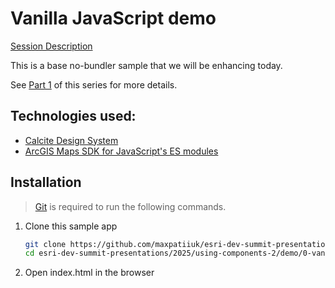 # Vanilla JavaScript demo

[Session Description](../..)

This is a base no-bundler sample that we will be enhancing today.

See
[Part 1](https://devtechsummit2025.esri.com/flow/esri/25epcdev/deveventportal/page/detailed-agenda/session/1730689428965001R0ur)
of this series for more details.

## Technologies used:

- [Calcite Design System](https://developers.arcgis.com/calcite-design-system/)
- [ArcGIS Maps SDK for JavaScript's ES modules](https://developers.arcgis.com/javascript/latest/)

## Installation

> [Git](https://git-scm.com/downloads) is required to run the following
> commands.

1. Clone this sample app

   ```sh
   git clone https://github.com/maxpatiiuk/esri-dev-summit-presentations esri-dev-summit-presentations
   cd esri-dev-summit-presentations/2025/using-components-2/demo/0-vanilla
   ```

2. Open index.html in the browser
